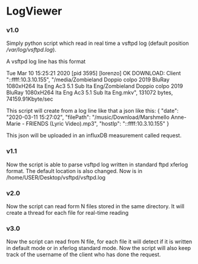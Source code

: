 # LogViewer

### v1.0
Simply python script which read in real time a vsftpd log (default position */var/log/vsftpd.log*).

A vsftpd log line has this format

Tue Mar 10 15:25:21 2020 [pid 3595] [lorenzo] OK DOWNLOAD: Client "::ffff:10.3.10.155", "/media/Zombieland Doppio colpo 2019 BluRay 1080xH264 Ita Eng Ac3 5.1 Sub Ita Eng/Zombieland Doppio colpo 2019 BluRay 1080xH264 Ita Eng Ac3 5.1 Sub Ita Eng.mkv", 131072 bytes, 74159.91Kbyte/sec

This script will create from a log line like that a json like this:
{
    "date": "2020-03-11 15:27:02",
    "filePath": "/music/Download/Marshmello  Anne-Marie - FRIENDS (Lyric Video).mp3",
    "hostIp": "::ffff:10.3.10.155"
}

This json will be uploaded in an influxDB measurement called request.


### v1.1
Now the script is able to parse vsftpd log written in standard ftpd xferlog format. The default location is also changed. Now is in /home/USER/Desktop/vsftpd/vsftpd.log


### v2.0
Now the script can read form N files stored in the same directory. It will create a thread for each file for real-time reading


### v3.0
Now the script can read from N file, for each file it will detect if it is written in default mode or in xferlog standard mode. Now the script will also keep track of the username of the client who has done the request.

